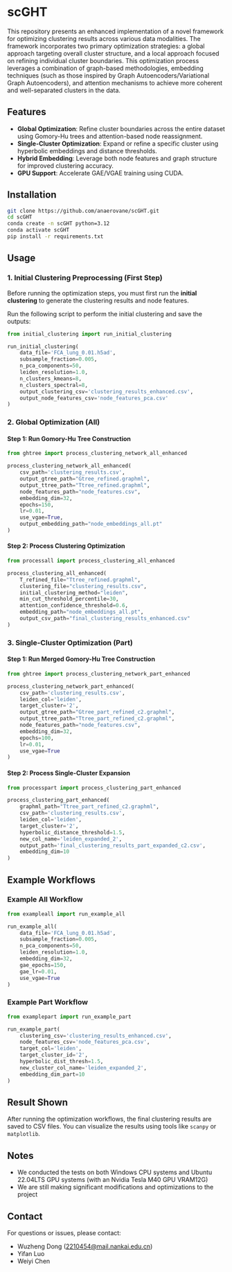 # scGHT

This repository presents an enhanced implementation of a novel framework for optimizing clustering results across various data modalities. The framework incorporates two primary optimization strategies: a global approach targeting overall cluster structure, and a local approach focused on refining individual cluster boundaries. This optimization process leverages a combination of graph-based methodologies, embedding techniques (such as those inspired by Graph Autoencoders/Variational Graph Autoencoders), and attention mechanisms to achieve more coherent and well-separated clusters in the data.

## Features

- **Global Optimization**: Refine cluster boundaries across the entire dataset using Gomory-Hu trees and attention-based node reassignment.
- **Single-Cluster Optimization**: Expand or refine a specific cluster using hyperbolic embeddings and distance thresholds.
- **Hybrid Embedding**: Leverage both node features and graph structure for improved clustering accuracy.
- **GPU Support**: Accelerate GAE/VGAE training using CUDA.

## Installation

```bash
git clone https://github.com/anaerovane/scGHT.git
cd scGHT
conda create -n scGHT python=3.12
conda activate scGHT
pip install -r requirements.txt
```

## Usage

### 1. Initial Clustering Preprocessing (First Step)

Before running the optimization steps, you must first run the **initial clustering** to generate the clustering results and node features.

Run the following script to perform the initial clustering and save the outputs:

```python
from initial_clustering import run_initial_clustering

run_initial_clustering(
    data_file='FCA_lung_0.01.h5ad',
    subsample_fraction=0.005,
    n_pca_components=50,
    leiden_resolution=1.0,
    n_clusters_kmeans=8,
    n_clusters_spectral=8,
    output_clustering_csv='clustering_results_enhanced.csv',
    output_node_features_csv='node_features_pca.csv'
)
```

### 2. Global Optimization (All)

#### Step 1: Run Gomory-Hu Tree Construction

```python
from ghtree import process_clustering_network_all_enhanced

process_clustering_network_all_enhanced(
    csv_path='clustering_results.csv',
    output_gtree_path="Gtree_refined.graphml",
    output_ttree_path="Ttree_refined.graphml",
    node_features_path="node_features.csv",
    embedding_dim=32,
    epochs=150,
    lr=0.01,
    use_vgae=True,
    output_embedding_path="node_embeddings_all.pt"
)
```

#### Step 2: Process Clustering Optimization

```python
from processall import process_clustering_all_enhanced

process_clustering_all_enhanced(
    T_refined_file="Ttree_refined.graphml",
    clustering_file="clustering_results.csv",
    initial_clustering_method="leiden",
    min_cut_threshold_percentile=30,
    attention_confidence_threshold=0.6,
    embedding_path="node_embeddings_all.pt",
    output_csv_path="final_clustering_results_enhanced.csv"
)
```

### 3. Single-Cluster Optimization (Part)

#### Step 1: Run Merged Gomory-Hu Tree Construction

```python
from ghtree import process_clustering_network_part_enhanced

process_clustering_network_part_enhanced(
    csv_path='clustering_results.csv',
    leiden_col='leiden',
    target_cluster='2',
    output_gtree_path="Gtree_part_refined_c2.graphml",
    output_ttree_path="Ttree_part_refined_c2.graphml",
    node_features_path="node_features.csv",
    embedding_dim=32,
    epochs=100,
    lr=0.01,
    use_vgae=True
)
```

#### Step 2: Process Single-Cluster Expansion

```python
from processpart import process_clustering_part_enhanced

process_clustering_part_enhanced(
    graphml_path="Ttree_part_refined_c2.graphml",
    csv_path='clustering_results.csv',
    leiden_col='leiden',
    target_cluster='2',
    hyperbolic_distance_threshold=1.5,
    new_col_name='leiden_expanded_2',
    output_path='final_clustering_results_part_expanded_c2.csv',
    embedding_dim=10
)
```

## Example Workflows

### Example All Workflow

```python
from exampleall import run_example_all

run_example_all(
    data_file='FCA_lung_0.01.h5ad',
    subsample_fraction=0.005,
    n_pca_components=50,
    leiden_resolution=1.0,
    embedding_dim=32,
    gae_epochs=150,
    gae_lr=0.01,
    use_vgae=True
)
```

### Example Part Workflow

```python
from examplepart import run_example_part

run_example_part(
    clustering_csv='clustering_results_enhanced.csv',
    node_features_csv='node_features_pca.csv',
    target_col='leiden',
    target_cluster_id='2',
    hyperbolic_dist_thresh=1.5,
    new_cluster_col_name='leiden_expanded_2',
    embedding_dim_part=10
)
```

## Result Shown

After running the optimization workflows, the final clustering results are saved to CSV files. You can visualize the results using tools like `scanpy` or `matplotlib`.

## Notes

- We conducted the tests on both Windows CPU systems and Ubuntu 22.04LTS GPU systems (with an Nvidia Tesla M40 GPU VRAM12G)
- We are still making significant modifications and optimizations to the project

## Contact

For questions or issues, please contact:
- Wuzheng Dong (2210454@mail.nankai.edu.cn)
- Yifan Luo
- Weiyi Chen
